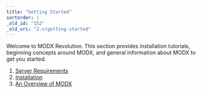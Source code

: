 ```yaml
---
title: "Getting Started"
sortorder: 1
_old_id: "152"
_old_uri: "2.x/getting-started"
---
```


 Welcome to MODX Revolution. This section provides installation tutorials, beginning concepts around MODX, and general information about MODX to get you started.

1. [Server Requirements](getting-started/server-requirements)
2. [Installation](getting-started/installation)
3. [An Overview of MODX](getting-started/what-is-modx)
